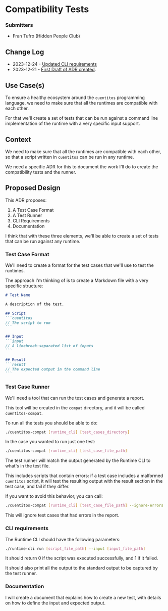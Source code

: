 # Compatibility Tests

### Submitters

- Fran Tufro (Hidden People Club)

## Change Log

- 2023-12-24 - [Updated CLI requirements](https://github.com/hiddenpeopleclub/cuentitos/pull/51)
- 2023-12-21 - [First Draft of ADR created](https://github.com/hiddenpeopleclub/cuentitos/pull/51).

## Use Case(s)

To ensure a healthy ecosystem around the `cuentitos` programming language, we need to make sure that all the runtimes are compatible with each other.

For that we'll create a set of tests that can be run against a command line implementation of the runtime with a very specific input support.

## Context

We need to make sure that all the runtimes are compatible with each other, so that a script written in `cuentitos` can be run in any runtime.

We need a specific ADR for this to document the work I'll do to create the compatibility tests and the runner.

## Proposed Design

This ADR proposes:

1. A Test Case Format
2. A Test Runner 
3. CLI Requirements
4. Documentation

I think that with these three elements, we'll be able to create a set of tests that can be run against any runtime.

### Test Case Format

We'll need to create a format for the test cases that we'll use to test the runtimes.

The approach I'm thinking of is to create a Markdown file with a very specific structure:

````markdown
# Test Name

A description of the test.

## Script
```cuentitos 
// The script to run
```

## Input
```input
// A linebreak-separated list of inputs
```

## Result
```result
// The expected output in the command line
```
````

### Test Case Runner

We'll need a tool that can run the test cases and generate a report.

This tool will be created in the `compat` directory, and it will be called `cuentitos-compat`.

To run all the tests you should be able to do:

```bash
./cuentitos-compat [runtime_cli] [test_cases_directory]
```

In the case you wanted to run just one test:

```bash
./cuentitos-compat [runtime_cli] [test_case_file_path] 
```

The test runner will match the output generated by the Runtime CLI to what's in the test file.

This includes scripts that contain errors: if a test case includes a malformed `cuentitos` script, it will test the resulting output with the result section in the test case, and fail if they differ.

If you want to avoid this behavior, you can call:

```bash
./cuentitos-compat [runtime_cli] [test_case_file_path] --ignore-errors
```

This will ignore test cases that had errors in the report.

### CLI requirements

The Runtime CLI should have the following parameters:

```bash
./runtime-cli run [script_file_path] --input [input_file_path]
```

It should return 0 if the script was executed successfully, and 1 if it failed.

It should also print all the output to the standard output to be captured by the test runner.

### Documentation

I will create a document that explains how to create a new test, with details on how to define the input and expected output.


